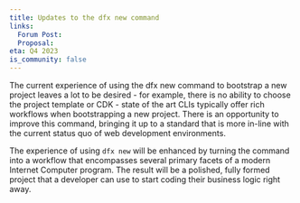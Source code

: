 ```yaml
---
title: Updates to the dfx new command
links:
  Forum Post:
  Proposal:
eta: Q4 2023
is_community: false
---
```


The current experience of using the dfx new command to bootstrap a new project leaves a lot to be desired - for example,
there is no ability to choose the project template or CDK - state of the art CLIs typically offer rich workflows when
bootstrapping a new project. There is an opportunity to improve this command, bringing it up to a standard that is more
in-line with the current status quo of web development environments.

The experience of using `dfx new` will be enhanced by turning the command into a workflow that encompasses several primary
facets of a modern Internet Computer program. The result will be a polished, fully formed project that a developer can
use to start coding their business logic right away.
